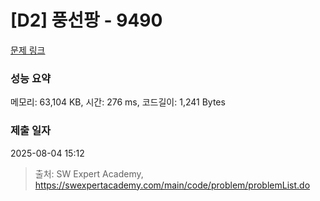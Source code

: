 # [D2] 풍선팡 - 9490 

[문제 링크](https://swexpertacademy.com/main/code/problem/problemDetail.do?contestProbId=AXAerAPaVXMDFARP) 

### 성능 요약

메모리: 63,104 KB, 시간: 276 ms, 코드길이: 1,241 Bytes

### 제출 일자

2025-08-04 15:12



> 출처: SW Expert Academy, https://swexpertacademy.com/main/code/problem/problemList.do
